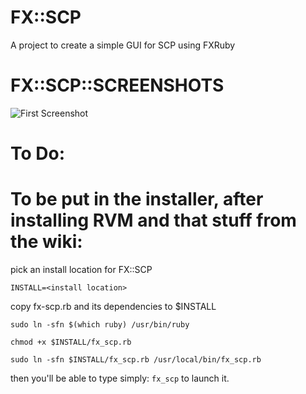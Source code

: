 # FX::SCP
A project to create a simple GUI for SCP using FXRuby

# FX::SCP::SCREENSHOTS

![First Screenshot](https://raw.githubusercontent.com/tayjaybabee/FX-SCP/master/images/ss-1.png?token=ApqZPivphzQDdjcanrxlhnuW-7UJiv6Pks5ccMCqwA%3D%3D)

# To Do:

# To be put in the installer, after installing RVM and that stuff from the wiki:

pick an install location for FX::SCP

  `INSTALL=<install location>`

copy fx-scp.rb and its dependencies to $INSTALL

`sudo ln -sfn $(which ruby) /usr/bin/ruby`

`chmod +x $INSTALL/fx_scp.rb`

`sudo ln -sfn $INSTALL/fx_scp.rb /usr/local/bin/fx_scp.rb`

then you'll be able to type simply: `fx_scp` to launch it.
